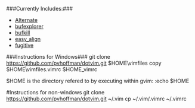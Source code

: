 ###Currently Includes:###
* [Alternate](http://www.vim.org/scripts/script.php?script_id=31)
* [bufexplorer](http://www.vim.org/scripts/script.php?script_id=42)
* [bufkill](http://www.vim.org/scripts/script.php?script_id=1147)
* [easy_align](https://github.com/junegunn/vim-easy-align)
* [fugitive](https://github.com/tpope/vim-fugitive)

###Instructions for Windows###
    git clone https://github.com/pvhoffman/dotvim.git $HOME\vimfiles
    copy $HOME\vimfiles\.vimrc $HOME\_vimrc

$HOME is the directory refered to by executing within gvim:
    :echo $HOME

#Instructions for non-windows
    git clone https://github.com/pvhoffman/dotvim.git ~/.vim
    cp ~/.vim/.vimrc ~/.vimrc

